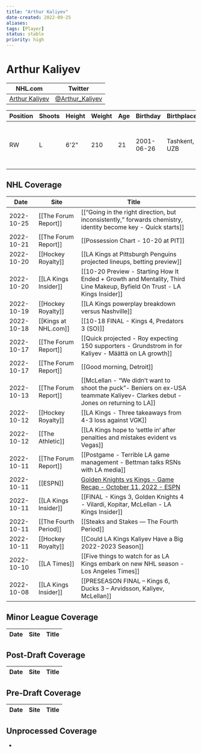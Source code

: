 ```yaml
---
title: "Arthur Kaliyev"
date-created: 2022-09-25
aliases: 
tags: [Player]
status: stable
priority: high
---
```


# Arthur Kaliyev

NHL.com | Twitter
-|-
[Arthur Kaliyev](https://www.nhl.com/player/arthur-kaliyev-8481560) | [@Arthur_Kaliyev](https://twitter.com/Arthur_Kaliyev)

Position | Shoots | Height | Weight | Age | Birthday | Birthplace | Draft
-|-|-|-|-|-|-|-
RW | L | 6'2" | 210 | 21 | 2001-06-26 | Tashkent, UZB | 2019 LAK, 2nd rd, 2nd pk (33rd overall)


## NHL  Coverage
| Date       | Site                  | Title                                                                                                                          |     |
| ---------- | --------------------- | ------------------------------------------------------------------------------------------------------------------------------ | --- |
| 2022-10-25 | [[The Forum Report]] | [[“Going in the right direction, but inconsistently,” forwards chemistry, identity become key - Quick starts]]                                                                                                                                |
| 2022-10-21 | [[The Forum Report]] | [[Possession Chart - 10-20 at PIT]]                                                       |
| 2022-10-20 | [[Hockey Royalty]] | [[LA Kings at Pittsburgh Penguins projected lineups, betting preview]]                                                                                                        |
| 2022-10-20 | [[LA Kings Insider]] | [[10-20 Preview - Starting How It Ended + Growth and Mentality, Third Line Makeup, Byfield On Trust - LA Kings Insider]]                                                                                                                               |
| 2022-10-19 | [[Hockey Royalty]] | [[LA Kings powerplay breakdown versus Nashville]] |
| 2022-10-18 | [[Kings at NHL.com]] | [[10-18 FINAL - Kings 4, Predators 3 (SO)]]                                                                               |
| 2022-10-17 | [[The Forum Report]] | [[Quick projected - Roy expecting 150 supporters - Grundstrom in for Kaliyev - Määttä on LA growth]]                                                                                                                        |
| 2022-10-17 | [[The Forum Report]]  | [[Good morning, Detroit]]                                                                                                      |     |
| 2022-10-13 | [[The Forum Report]]  | [[McLellan - “We didn’t want to shoot the puck”- Beniers on ex-USA teammate Kaliyev- Clarkes debut -Jones on returning to LA]] |     |
| 2022-10-12 | [[Hockey Royalty]]    | [[LA Kings - Three takeaways from 4-3 loss against VGK]]                                                                       |     |
| 2022-10-12 | [[The Athletic]]      | [[LA Kings hope to ‘settle in’ after penalties and mistakes evident vs Vegas]]                                                 |     |
| 2022-10-11 | [[The Forum Report]]  | [[Postgame - Terrible LA game management - Bettman talks RSNs with LA media]]                                                  |     |
| 2022-10-11 | [[ESPN]]              | [Golden Knights vs Kings - Game Recap - October 11, 2022 - ESPN](https://www.espn.com/nhl/recap/_/gameId/401458592)            |     |
| 2022-10-11 | [[LA Kings Insider]]  | [[FINAL - Kings 3, Golden Knights 4 - Vilardi, Kopitar, McLellan - LA Kings Insider]]                                          |     |
| 2022-10-11 | [[The Fourth Period]] | [[Steaks and Stakes — The Fourth Period]]                                                                                      |     |
| 2022-10-11 | [[Hockey Royalty]]    | [[Could LA Kings Kaliyev Have a Big 2022-2023 Season]]                                                                         |     |
| 2022-10-10 | [[LA Times]]          | [[Five things to watch for as LA Kings embark on new NHL season - Los Angeles Times]]                                          |     |
| 2022-10-08 | [[LA Kings Insider]]  | [[PRESEASON FINAL – Kings 6, Ducks 3 – Arvidsson, Kaliyev, McLellan]]                                                          |     |

## Minor League Coverage
Date | Site |  Title
---|---|---


## Post-Draft Coverage
Date | Site |  Title
---|---|---


## Pre-Draft Coverage
Date | Site |  Title
---|---|---

## Unprocessed Coverage
- 
